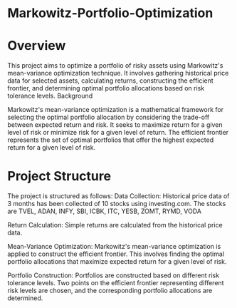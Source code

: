 # Markowitz-Portfolio-Optimization
# Overview
This project aims to optimize a portfolio of risky assets using Markowitz's mean-variance optimization technique. It involves gathering historical price data for selected assets, calculating returns, constructing the efficient frontier, and determining optimal portfolio allocations based on risk tolerance levels. Background

Markowitz's mean-variance optimization is a mathematical framework for selecting the optimal portfolio allocation by considering the trade-off between expected return and risk. It seeks to maximize return for a given level of risk or minimize risk for a given level of return. The efficient frontier represents the set of optimal portfolios that offer the highest expected return for a given level of risk.

# Project Structure
The project is structured as follows:
Data Collection: Historical price data of 3 months has been collected of 10 stocks using investing.com. 
The stocks are TVEL, ADAN, INFY, SBI, ICBK, ITC, YESB, ZOMT, RYMD, VODA

Return Calculation: Simple returns are calculated from the historical price data.

Mean-Variance Optimization: Markowitz's mean-variance optimization is applied to construct the efficient frontier. 
This involves finding the optimal portfolio allocations that maximize expected return for a given level of risk.

Portfolio Construction: Portfolios are constructed based on different risk tolerance levels. 
Two points on the efficient frontier representing different risk levels are chosen, 
and the corresponding portfolio allocations are determined.
